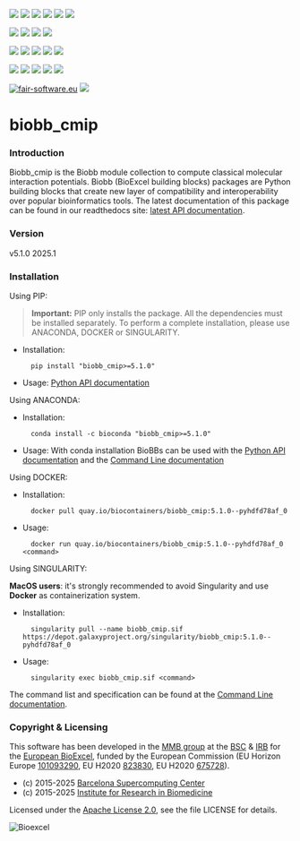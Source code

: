 [![](https://img.shields.io/github/v/tag/bioexcel/biobb_cmip?label=Version)](https://GitHub.com/bioexcel/biobb_cmip/tags/)
[![](https://img.shields.io/pypi/v/biobb-cmip.svg?label=Pypi)](https://pypi.python.org/pypi/biobb-cmip/)
[![](https://img.shields.io/conda/vn/bioconda/biobb_cmip?label=Conda)](https://anaconda.org/bioconda/biobb_cmip)
[![](https://img.shields.io/conda/dn/bioconda/biobb_cmip?label=Conda%20Downloads)](https://anaconda.org/bioconda/biobb_cmip)
[![](https://img.shields.io/badge/Docker-Quay.io-blue)](https://quay.io/repository/biocontainers/biobb_cmip?tab=tags)
[![](https://img.shields.io/badge/Singularity-GalaxyProject-blue)](https://depot.galaxyproject.org/singularity/biobb_cmip:5.1.0--pyhdfd78af_0)

[![](https://img.shields.io/badge/OS-Unix%20%7C%20MacOS-blue)](https://github.com/bioexcel/biobb_cmip)
[![](https://img.shields.io/pypi/pyversions/biobb-cmip.svg?label=Python%20Versions)](https://pypi.org/project/biobb-cmip/)
[![](https://img.shields.io/badge/License-Apache%202.0-blue.svg)](https://opensource.org/licenses/Apache-2.0)
[![](https://img.shields.io/badge/Open%20Source%3f-Yes!-blue)](https://github.com/bioexcel/biobb_cmip)

[![](https://readthedocs.org/projects/biobb-cmip/badge/?version=latest&label=Docs)](https://biobb-cmip.readthedocs.io/en/latest/?badge=latest)
[![](https://img.shields.io/website?down_message=Offline&label=Biobb%20Website&up_message=Online&url=https%3A%2F%2Fmmb.irbbarcelona.org%2Fbiobb%2F)](https://mmb.irbbarcelona.org/biobb/)
[![](https://img.shields.io/badge/Youtube-tutorials-blue?logo=youtube&logoColor=red)](https://www.youtube.com/@BioExcelCoE/search?query=biobb)
[![](https://zenodo.org/badge/DOI/10.1038/s41597-019-0177-4.svg)](https://doi.org/10.1038/s41597-019-0177-4)
[![](https://img.shields.io/endpoint?color=brightgreen&url=https%3A%2F%2Fapi.juleskreuer.eu%2Fcitation-badge.php%3Fshield%26doi%3D10.1038%2Fs41597-019-0177-4)](https://www.nature.com/articles/s41597-019-0177-4#citeas)

[![](https://docs.bioexcel.eu/biobb_cmip/junit/testsbadge.svg)](https://docs.bioexcel.eu/biobb_cmip/junit/report.html)
[![](https://docs.bioexcel.eu/biobb_cmip/coverage/coveragebadge.svg)](https://docs.bioexcel.eu/biobb_cmip/coverage/)
[![](https://docs.bioexcel.eu/biobb_cmip/flake8/flake8badge.svg)](https://docs.bioexcel.eu/biobb_cmip/flake8/)
[![](https://img.shields.io/github/last-commit/bioexcel/biobb_cmip?label=Last%20Commit)](https://github.com/bioexcel/biobb_cmip/commits/master)
[![](https://img.shields.io/github/issues/bioexcel/biobb_cmip.svg?color=brightgreen&label=Issues)](https://GitHub.com/bioexcel/biobb_cmip/issues/)

[![fair-software.eu](https://img.shields.io/badge/fair--software.eu-%E2%97%8F%20%20%E2%97%8F%20%20%E2%97%8F%20%20%E2%97%8F%20%20%E2%97%8F-green)](https://fair-software.eu)
[![](https://www.bestpractices.dev/projects/8847/badge)](https://www.bestpractices.dev/projects/8847)

[](https://bestpractices.coreinfrastructure.org/projects/8847/badge)

[//]: # (The previous line invisible link is for compatibility with the howfairis script https://github.com/fair-software/howfairis-github-action/tree/main wich uses the old bestpractices URL)

# biobb_cmip

### Introduction
Biobb_cmip is the Biobb module collection to compute classical molecular interaction potentials.
Biobb (BioExcel building blocks) packages are Python building blocks that
create new layer of compatibility and interoperability over popular
bioinformatics tools.
The latest documentation of this package can be found in our readthedocs site:
[latest API documentation](http://biobb-cmip.readthedocs.io/en/latest/).

### Version
v5.1.0 2025.1

### Installation
Using PIP:

> **Important:** PIP only installs the package. All the dependencies must be installed separately. To perform a complete installation, please use ANACONDA, DOCKER or SINGULARITY.

* Installation:


        pip install "biobb_cmip>=5.1.0"


* Usage: [Python API documentation](https://biobb-cmip.readthedocs.io/en/latest/modules.html)

Using ANACONDA:

* Installation:


        conda install -c bioconda "biobb_cmip>=5.1.0"


* Usage: With conda installation BioBBs can be used with the [Python API documentation](https://biobb-cmip.readthedocs.io/en/latest/modules.html) and the [Command Line documentation](https://biobb-cmip.readthedocs.io/en/latest/command_line.html)

Using DOCKER:

* Installation:


        docker pull quay.io/biocontainers/biobb_cmip:5.1.0--pyhdfd78af_0


* Usage:


        docker run quay.io/biocontainers/biobb_cmip:5.1.0--pyhdfd78af_0 <command>


Using SINGULARITY:

**MacOS users**: it's strongly recommended to avoid Singularity and use **Docker** as containerization system.

* Installation:


        singularity pull --name biobb_cmip.sif https://depot.galaxyproject.org/singularity/biobb_cmip:5.1.0--pyhdfd78af_0


* Usage:


        singularity exec biobb_cmip.sif <command>


The command list and specification can be found at the [Command Line documentation](https://biobb-cmip.readthedocs.io/en/latest/command_line.html).


### Copyright & Licensing
This software has been developed in the [MMB group](http://mmb.irbbarcelona.org) at the [BSC](http://www.bsc.es/) & [IRB](https://www.irbbarcelona.org/) for the [European BioExcel](http://bioexcel.eu/), funded by the European Commission (EU Horizon Europe [101093290](https://cordis.europa.eu/project/id/101093290), EU H2020 [823830](http://cordis.europa.eu/projects/823830), EU H2020 [675728](http://cordis.europa.eu/projects/675728)).

* (c) 2015-2025 [Barcelona Supercomputing Center](https://www.bsc.es/)
* (c) 2015-2025 [Institute for Research in Biomedicine](https://www.irbbarcelona.org/)

Licensed under the
[Apache License 2.0](https://www.apache.org/licenses/LICENSE-2.0), see the file LICENSE for details.

![](https://bioexcel.eu/wp-content/uploads/2019/04/Bioexcell_logo_1080px_transp.png "Bioexcel")
